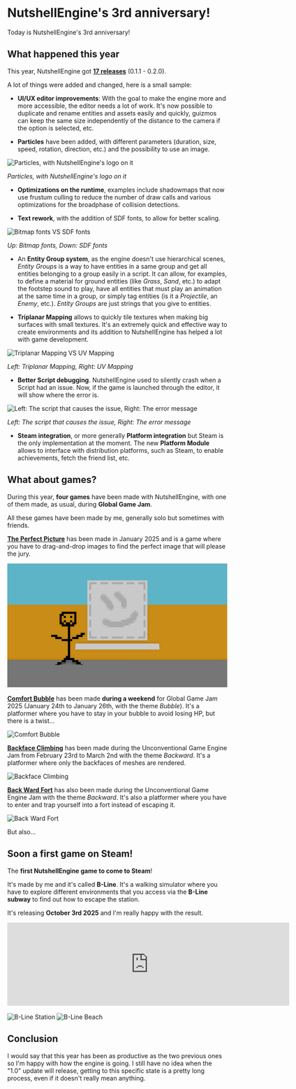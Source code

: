# NutshellEngine's 3rd anniversary!

Today is NutshellEngine's 3rd anniversary!

## What happened this year
This year, NutshellEngine got [**17 releases**](https://team-nutshell.itch.io/nutshellengine/devlog) (0.1.1 - 0.2.0).

A lot of things were added and changed, here is a small sample:
- **UI/UX editor improvements**: With the goal to make the engine more and more accessible, the editor needs a lot of work. It's now possible to duplicate and rename entities and assets easily and quickly, guizmos can keep the same size independently of the distance to the camera if the option is selected, etc.

- **Particles** have been added, with different parameters (duration, size, speed, rotation, direction, etc.) and the possibility to use an image.

![Particles, with NutshellEngine's logo on it](https://img.itch.zone/aW1nLzE5ODMwMzkzLnBuZw==/original/1sQ0mQ.png)

*Particles, with NutshellEngine's logo on it*

- **Optimizations on the runtime**, examples include shadowmaps that now use frustum culling to reduce the number of draw calls and various optimizations for the broadphase of collision detections.

- **Text rework**, with the addition of SDF fonts, to allow for better scaling.

![Bitmap fonts VS SDF fonts](https://img.itch.zone/aW1nLzIyMDc1NzE2LnBuZw==/original/CD7kZH.png)

*Up: Bitmap fonts, Down: SDF fonts*

- An **Entity Group system**, as the engine doesn't use hierarchical scenes, *Entity Groups* is a way to have entities in a same group and get all entities belonging to a group easily in a script. It can allow, for examples, to define a material for ground entities (like *Grass*, *Sand*, etc.) to adapt the footstep sound to play, have all entities that must play an animation at the same time in a group, or simply tag entities (is it a *Projectile*, an *Enemy*, etc.). *Entity Groups* are just strings that you give to entities.

- **Triplanar Mapping** allows to quickly tile textures when making big surfaces with small textures. It's an extremely quick and effective way to create environments and its addition to NutshellEngine has helped a lot with game development.

![Triplanar Mapping VS UV Mapping](https://img.itch.zone/aW1nLzIxMDM1MTYwLnBuZw==/original/RkfRym.png)

*Left: Triplanar Mapping, Right: UV Mapping*

- **Better Script debugging**. NutshellEngine used to silently crash when a Script had an issue. Now, if the game is launched through the editor, it will show where the error is.

![Left: The script that causes the issue, Right: The error message](https://img.itch.zone/aW1nLzIxMDM1MzMxLnBuZw==/original/QKyJFN.png)

*Left: The script that causes the issue, Right: The error message*

- **Steam integration**, or more generally **Platform integration** but Steam is the only implementation at the moment. The new **Platform Module** allows to interface with distribution platforms, such as Steam, to enable achievements, fetch the friend list, etc.

## What about games?
During this year, **four games** have been made with NutshellEngine, with one of them made, as usual, during **Global Game Jam**.

All these games have been made by me, generally solo but sometimes with friends.

[**The Perfect Picture**](https://ntsh-oni.itch.io/the-perfect-picture) has been made in January 2025 and is a game where you have to drag-and-drop images to find the perfect image that will please the jury.

![The Perfect Picture](3rdanniversary/theperfectpicture.png)

[**Comfort Bubble**](https://ntsh-oni.itch.io/comfort-bubble) has been made **during a weekend** for Global Game Jam 2025 (January 24th to January 26th, with the theme *Bubble*). It's a platformer where you have to stay in your bubble to avoid losing HP, but there is a twist...

![Comfort Bubble](https://img.itch.zone/aW1hZ2UvMzI3MTQ5NS8xOTYzNTY2Mi5qcGc=/original/N%2FNWls.jpg)

[**Backface Climbing**](https://ntsh-oni.itch.io/backface-climbing-ugej) has been made during the Unconventional Game Engine Jam from February 23rd to March 2nd with the theme *Backward*. It's a platformer where only the backfaces of meshes are rendered.

![Backface Climbing](https://img.itch.zone/aW1nLzIwMDkxMTQzLnBuZw==/original/tTVdRk.png)

[**Back Ward Fort**](https://ntsh-oni.itch.io/back-ward-fort-ugej) has also been made during the Unconventional Game Engine Jam with the theme *Backward*. It's also a platformer where you have to enter and trap yourself into a fort instead of escaping it.

![Back Ward Fort](https://img.itch.zone/aW1hZ2UvMzM2NzUxMi8yMDEwNjQ3NS5wbmc=/original/SuY3vh.png)

But also...

## Soon a first game on Steam!

The **first NutshellEngine game to come to Steam**!

It's made by me and it's called **B-Line**. It's a walking simulator where you have to explore different environments that you access via the **B-Line subway** to find out how to escape the station.

It's releasing **October 3rd 2025** and I'm really happy with the result.

<iframe src="https://store.steampowered.com/widget/3939010/" frameborder="0" width="646" height="190"></iframe>

![B-Line Station](https://shared.fastly.steamstatic.com/store_item_assets/steam/apps/3939010/a5bd693fb21bfcca38043c25ab84d200798e7bca/ss_a5bd693fb21bfcca38043c25ab84d200798e7bca.1920x1080.jpg?t=1757687304)
![B-Line Beach](https://shared.fastly.steamstatic.com/store_item_assets/steam/apps/3939010/3d8dc45620ae88be79a0ec83334059122e75d53f/ss_3d8dc45620ae88be79a0ec83334059122e75d53f.1920x1080.jpg?t=1757687304)

## Conclusion

I would say that this year has been as productive as the two previous ones so I'm happy with how the engine is going. I still have no idea when the "1.0" update will release, getting to this specific state is a pretty long process, even if it doesn't really mean anything.